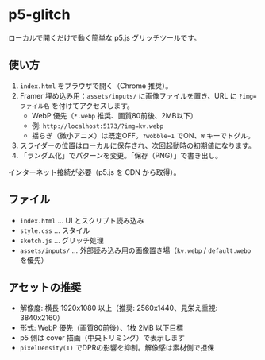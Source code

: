 # p5-glitch

ローカルで開くだけで動く簡単な p5.js グリッチツールです。

## 使い方
1. `index.html` をブラウザで開く（Chrome 推奨）。
2. Framer 埋め込み用：`assets/inputs/` に画像ファイルを置き、URL に `?img=ファイル名` を付けてアクセスします。
   - WebP 優先（`*.webp` 推奨、画質80前後、2MB以下）
   - 例: `http://localhost:5173/?img=kv.webp`
   - 揺らぎ（微小アニメ）は既定OFF。`?wobble=1` でON、`W` キーでトグル。
3. スライダーの位置はローカルに保存され、次回起動時の初期値になります。
4. 「ランダム化」でパターンを変更。「保存（PNG）」で書き出し。

インターネット接続が必要（p5.js を CDN から取得）。

## ファイル
- `index.html` … UI とスクリプト読み込み
- `style.css` … スタイル
- `sketch.js` … グリッチ処理
 - `assets/inputs/` … 外部読み込み用の画像置き場（`kv.webp` / `default.webp` を優先）

## アセットの推奨
- 解像度: 横長 1920x1080 以上（推奨: 2560x1440、見栄え重視: 3840x2160）
- 形式: WebP 優先（画質80前後）、1枚 2MB 以下目標
- p5 側は cover 描画（中央トリミング）で表示します
- `pixelDensity(1)` でDPRの影響を抑制。解像感は素材側で担保
